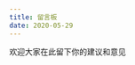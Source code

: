 ```yaml
---
title: 留言板
date: 2020-05-29
---
```


<!--
 * @Descripttion: ----描述----
 * @version: 1.0
 * @Author: 张鹏
 * @Date: 2021-12-29 16:25:08
 * @LastEditors: 张鹏
 * @LastEditTime: 2021-12-29 16:27:16
-->
欢迎大家在此留下你的建议和意见